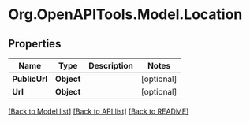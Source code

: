 
# Org.OpenAPITools.Model.Location

## Properties

Name | Type | Description | Notes
------------ | ------------- | ------------- | -------------
**PublicUrl** | **Object** |  | [optional] 
**Url** | **Object** |  | [optional] 

[[Back to Model list]](../README.md#documentation-for-models)
[[Back to API list]](../README.md#documentation-for-api-endpoints)
[[Back to README]](../README.md)

